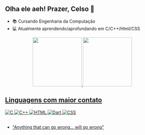 ## Olha ele aeh! Prazer, Celso 👋
- 📚 Cursando Engenharia da Computação
- 💻 Atualmente aprendendo/aprofundando em C/C++/Html/CSS
<div align="center">
  <a href="https://github.com/celzin">
  <img height="160em" src="https://github-readme-stats.vercel.app/api?username=celzin&show_icons=true&theme=dark&include_all_commits=true&count_private=true"/>
  <img height="160em" src="https://github-readme-stats.vercel.app/api/top-langs/?username=celzin&layout=compact&langs_count=7&theme=dark"/>
</div>
  
## Linguagens com maior contato

<div style="display: inline_block">
  <img align="center" alt="C" src="https://img.shields.io/badge/C-00599C?style=for-the-badge&logo=c&logoColor=white" />
  <img align="center" alt="C++" src="https://img.shields.io/badge/C%2B%2B-00599C?style=for-the-badge&logo=c%2B%2B&logoColor=white" />
  <img align="center" alt="HTML" src="https://img.shields.io/badge/HTML-239120?style=for-the-badge&logo=html5&logoColor=white" />
  <img align="center" alt="Dart" src="https://img.shields.io/badge/Dart-0175C2?style=for-the-badge&logo=dart&logoColor=white" />
  <img align="center" alt="CSS" src="https://img.shields.io/badge/CSS-239120?&style=for-the-badge&logo=css3&logoColor=white" />
</div><br/>
  
- "Anything that can go wrong... will go wrong"
